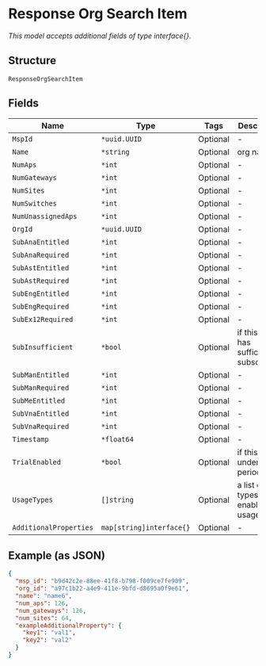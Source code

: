 
# Response Org Search Item

*This model accepts additional fields of type interface{}.*

## Structure

`ResponseOrgSearchItem`

## Fields

| Name | Type | Tags | Description |
|  --- | --- | --- | --- |
| `MspId` | `*uuid.UUID` | Optional | - |
| `Name` | `*string` | Optional | org name |
| `NumAps` | `*int` | Optional | - |
| `NumGateways` | `*int` | Optional | - |
| `NumSites` | `*int` | Optional | - |
| `NumSwitches` | `*int` | Optional | - |
| `NumUnassignedAps` | `*int` | Optional | - |
| `OrgId` | `*uuid.UUID` | Optional | - |
| `SubAnaEntitled` | `*int` | Optional | - |
| `SubAnaRequired` | `*int` | Optional | - |
| `SubAstEntitled` | `*int` | Optional | - |
| `SubAstRequired` | `*int` | Optional | - |
| `SubEngEntitled` | `*int` | Optional | - |
| `SubEngRequired` | `*int` | Optional | - |
| `SubEx12Required` | `*int` | Optional | - |
| `SubInsufficient` | `*bool` | Optional | if this org has sufficient subscription |
| `SubManEntitled` | `*int` | Optional | - |
| `SubManRequired` | `*int` | Optional | - |
| `SubMeEntitled` | `*int` | Optional | - |
| `SubVnaEntitled` | `*int` | Optional | - |
| `SubVnaRequired` | `*int` | Optional | - |
| `Timestamp` | `*float64` | Optional | - |
| `TrialEnabled` | `*bool` | Optional | if this org is under trial period |
| `UsageTypes` | `[]string` | Optional | a list of types that enabled by usage |
| `AdditionalProperties` | `map[string]interface{}` | Optional | - |

## Example (as JSON)

```json
{
  "msp_id": "b9d42c2e-88ee-41f8-b798-f009ce7fe909",
  "org_id": "a97c1b22-a4e9-411e-9bfd-d8695a0f9e61",
  "name": "name6",
  "num_aps": 126,
  "num_gateways": 126,
  "num_sites": 64,
  "exampleAdditionalProperty": {
    "key1": "val1",
    "key2": "val2"
  }
}
```

